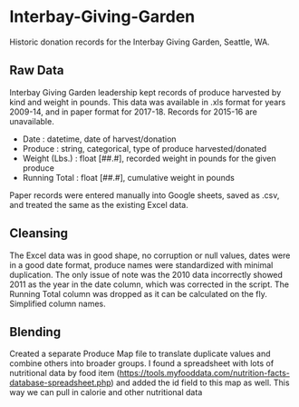 # Interbay-Giving-Garden
Historic donation records for the Interbay Giving Garden, Seattle, WA. 

## Raw Data
Interbay Giving Garden leadership kept records of produce harvested by kind and weight in pounds. This data was available in .xls format for years 2009-14, and in paper format for 2017-18. Records for 2015-16 are unavailable.

- Date : datetime, date of harvest/donation
- Produce : string, categorical, type of produce harvested/donated
- Weight (Lbs.) : float [##.#], recorded weight in pounds for the given produce
- Running Total : float [##.#], cumulative weight in pounds

Paper records were entered manually into Google sheets, saved as .csv, and treated the same as the existing Excel data.

## Cleansing
The Excel data was in good shape, no corruption or null values, dates were in a good date format, produce names were standardized with minimal duplication. The only issue of note was the 2010 data incorrectly showed 2011 as the year in the date column, which was corrected in the script. The Running Total column was dropped as it can be calculated on the fly. Simplified column names.

## Blending
Created a separate Produce Map file to translate duplicate values and combine others into broader groups. I found a spreadsheet with lots of nutritional data by food item (https://tools.myfooddata.com/nutrition-facts-database-spreadsheet.php) and added the id field to this map as well. This way we can pull in  calorie and other nutritional data



